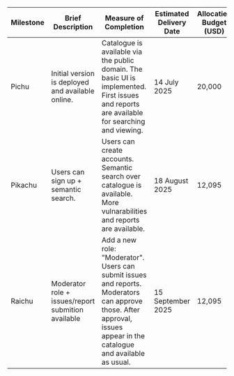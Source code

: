 | Milestone | Brief Description | Measure of Completion | Estimated Delivery Date | Allocatied Budget (USD) |
| --- | -- | -- | -- | -- |
|Pichu| Initial version is deployed and available online. | Catalogue is available via the public domain. The basic UI is implemented. First issues and reports are available for searching and viewing.  | 14 July 2025 | 20,000 |
|Pikachu| Users can sign up + semantic search. | Users can create accounts. Semantic search over catalogue is available. More vulnarabilities and reports are available. | 18 August 2025 | 12,095 |
|Raichu| Moderator role + issues/report submition available | Add a new role: "Moderator". Users can submit issues and reports. Moderators can approve those. After approval, issues appear in the catalogue and available as usual. | 15 September 2025 | 12,095 |
